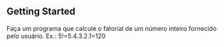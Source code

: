 ## Getting Started

Faça um programa que calcule o fatorial de um número inteiro fornecido pelo usuário. Ex.: 5!=5.4.3.2.1=120
